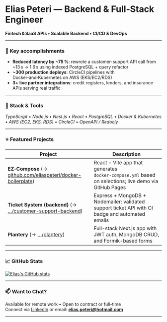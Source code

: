 <!-- 🚀 README.md for eliaspeteri/eliaspeteri -->

# Elias Peteri — Backend & Full‑Stack Engineer

**Fintech & SaaS APIs • Scalable Backend • CI/CD & DevOps**

---

### 🚀 Key accomplishments
- **Reduced latency by ~75 %**: rewrote a customer-support API call from ~13 s → 1.6 s using indexed PostgreSQL + query refactor
- **~300 production deploys**: CircleCI pipelines with Docker‑and‑Kubernetes on AWS (EKS/EC2/RDS)
- **3+ live partner integrations**: credit registers, lenders, and insurance APIs serving real traffic

---

### 🔧 Stack & Tools  
_TypeScript_ • _Node.js_ • _Nest.js_ • _React_ • _PostgreSQL_ • _Docker & Kubernetes_ • _AWS (EC2, EKS, RDS)_ • _CircleCI_ • _OpenAPI / Redocly_

---

### ⭐ Featured Projects
| Project      | Description                                      |
|--------------|--------------------------------------------------|
| **EZ‑Compose** (&rarr; [github.com/eliaspeteri/docker-boilerplate](https://github.com/eliaspeteri/docker-boilerplate)) | React + Vite app that generates `docker‑compose.yml` based on selections; live demo via GitHub Pages |
| **Ticket System (backend)** (&rarr; […/customer-support-backend](https://github.com/eliaspeteri/customer-support-backend)) | Express + MongoDB + Nodemailer: validated support ticket API with CI badge and automated emails |
| **Plantery** (&rarr; […/plantery](https://github.com/eliaspeteri/plantery)) | Full-stack Next.js app with JWT auth, MongoDB CRUD, and Formik-based forms |

---

### 📈 GitHub Stats  
[![Elias's GitHub stats](https://github-readme-stats.vercel.app/api?username=eliaspeteri)](https://github.com/anuraghazra/github-readme-stats)


---

### 📫 Want to Chat?
Available for remote work • Open to contract or full-time  
Connect via [LinkedIn](https://linkedin.com/in/eliaspeteri) or email: **elias.peteri@hotmail.com**  

---
